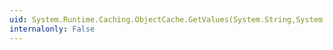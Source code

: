 ```yaml
---
uid: System.Runtime.Caching.ObjectCache.GetValues(System.String,System.String[])
internalonly: False
---
```

